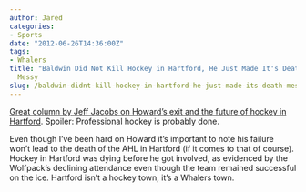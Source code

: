 ```yaml
---
author: Jared
categories:
- Sports
date: "2012-06-26T14:36:00Z"
tags:
- Whalers
title: "Baldwin Did Not Kill Hockey in Hartford, He Just Made It's Death"
  Messy
slug: /baldwin-didnt-kill-hockey-in-hartford-he-just-made-its-death-messy/
---
```

[Great column by Jeff Jacobs on Howard’s exit and the future of hockey in Hartford](https://www.courant.com/sports/hockey/hc-xpm-2012-06-27-hc-jacobs-howard-baldwin-column-0627-20120627-story.html). Spoiler: Professional hockey is probably done.

Even though I’ve been hard on Howard it’s important to note his failure won’t lead to the death of the AHL in Hartford (if it comes to that of course). Hockey in Hartford was dying before he got involved, as evidenced by the Wolfpack’s declining attendance even though the team remained successful on the ice. Hartford isn’t a hockey town, it’s a Whalers town.